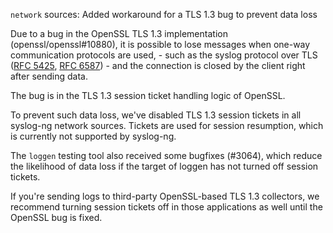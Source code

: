 `network` sources: Added workaround for a TLS 1.3 bug to prevent data loss

Due to a bug in the OpenSSL TLS 1.3 implementation (openssl/openssl#10880),
it is possible to lose messages when one-way communication protocols are used, -
such as the syslog protocol over TLS ([RFC 5425](https://tools.ietf.org/html/rfc5425),
[RFC 6587](https://tools.ietf.org/html/rfc6587)) - and the connection is closed
by the client right after sending data.

The bug is in the TLS 1.3 session ticket handling logic of OpenSSL.

To prevent such data loss, we've disabled TLS 1.3 session tickets in all
syslog-ng network sources. Tickets are used for session resumption, which is
currently not supported by syslog-ng.

The `loggen` testing tool also received some bugfixes (#3064), which reduce the
likelihood of data loss if the target of loggen has not turned off session
tickets.

If you're sending logs to third-party OpenSSL-based TLS 1.3 collectors, we
recommend turning session tickets off in those applications as well until the
OpenSSL bug is fixed.
